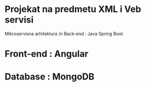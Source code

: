 # Projekat na predmetu XML i Veb servisi
  Mikroservisna arhitektura /n
  Back-end : Java Spring Boot
#  Front-end : Angular
#  Database : MongoDB
